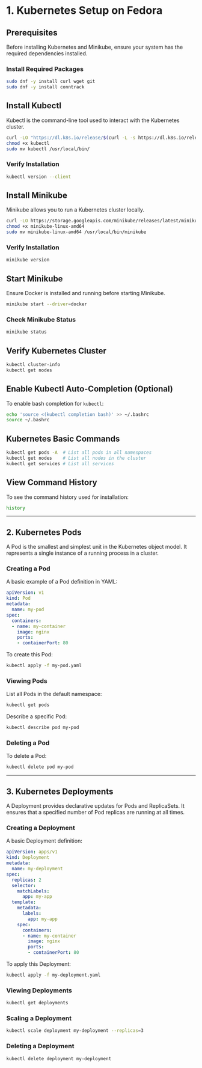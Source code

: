 # 1. Kubernetes Setup on Fedora

## Prerequisites
Before installing Kubernetes and Minikube, ensure your system has the required dependencies installed.

### Install Required Packages
```bash
sudo dnf -y install curl wget git
sudo dnf -y install conntrack
```

## Install Kubectl
Kubectl is the command-line tool used to interact with the Kubernetes cluster.

```bash
curl -LO "https://dl.k8s.io/release/$(curl -L -s https://dl.k8s.io/release/stable.txt)/bin/linux/amd64/kubectl"
chmod +x kubectl
sudo mv kubectl /usr/local/bin/
```

### Verify Installation
```bash
kubectl version --client
```

## Install Minikube
Minikube allows you to run a Kubernetes cluster locally.

```bash
curl -LO https://storage.googleapis.com/minikube/releases/latest/minikube-linux-amd64
chmod +x minikube-linux-amd64
sudo mv minikube-linux-amd64 /usr/local/bin/minikube
```

### Verify Installation
```bash
minikube version
```

## Start Minikube
Ensure Docker is installed and running before starting Minikube.

```bash
minikube start --driver=docker
```

### Check Minikube Status
```bash
minikube status
```

## Verify Kubernetes Cluster
```bash
kubectl cluster-info
kubectl get nodes
```

## Enable Kubectl Auto-Completion (Optional)
To enable bash completion for `kubectl`:

```bash
echo 'source <(kubectl completion bash)' >> ~/.bashrc
source ~/.bashrc
```

## Kubernetes Basic Commands
```bash
kubectl get pods -A  # List all pods in all namespaces
kubectl get nodes    # List all nodes in the cluster
kubectl get services # List all services
```

## View Command History
To see the command history used for installation:
```bash
history
```

---
## 2. Kubernetes Pods

A Pod is the smallest and simplest unit in the Kubernetes object model. It represents a single instance of a running process in a cluster.

### Creating a Pod
A basic example of a Pod definition in YAML:
```yaml
apiVersion: v1
kind: Pod
metadata:
  name: my-pod
spec:
  containers:
  - name: my-container
    image: nginx
    ports:
    - containerPort: 80
```
To create this Pod:
```bash
kubectl apply -f my-pod.yaml
```

### Viewing Pods
List all Pods in the default namespace:
```bash
kubectl get pods
```

Describe a specific Pod:
```bash
kubectl describe pod my-pod
```

### Deleting a Pod
To delete a Pod:
```bash
kubectl delete pod my-pod
```

---
## 3. Kubernetes Deployments
A Deployment provides declarative updates for Pods and ReplicaSets. It ensures that a specified number of Pod replicas are running at all times.

### Creating a Deployment
A basic Deployment definition:
```yaml
apiVersion: apps/v1
kind: Deployment
metadata:
  name: my-deployment
spec:
  replicas: 2
  selector:
    matchLabels:
      app: my-app
  template:
    metadata:
      labels:
        app: my-app
    spec:
      containers:
      - name: my-container
        image: nginx
        ports:
        - containerPort: 80
```
To apply this Deployment:
```bash
kubectl apply -f my-deployment.yaml
```

### Viewing Deployments
```bash
kubectl get deployments
```

### Scaling a Deployment
```bash
kubectl scale deployment my-deployment --replicas=3
```

### Deleting a Deployment
```bash
kubectl delete deployment my-deployment
```



